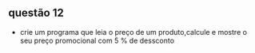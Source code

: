 ## questão 12
- crie um programa que leia o preço de um produto,calcule e mostre o seu preço promocional com 5 % de dessconto 